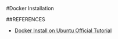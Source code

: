 #Docker Installation

##REFERENCES
* [Docker Install on Ubuntu Official Tutorial](https://docs.docker.com/engine/installation/linux/ubuntulinux/)
